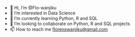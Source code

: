 - 👋 Hi, I’m @Flo-wanjiku
- 👀 I’m interested in Data Science
- 🌱 I’m currently learning Python, R and SQL
- 💞️ I’m looking to collaborate on Python, R and SQL projects
- 📫 How to reach me florenswanjiku@gmail.com

<!---
Flo-wanjiku/Flo-wanjiku is a ✨ special ✨ repository because its `README.md` (this file) appears on your GitHub profile.
You can click the Preview link to take a look at your changes.
--->
